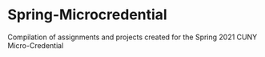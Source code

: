 # Spring-Microcredential
Compilation of assignments and projects created for the Spring 2021 CUNY Micro-Credential 
